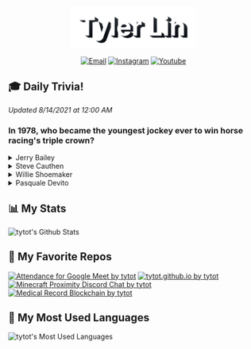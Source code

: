 <div align="center">
<a href="https://tylerl.in"><img alt="Website" title="Website" src="https://raw.githubusercontent.com/tytot/tytot/master/me.png" alt="Tyler Lin" width="50%" height="50%" /></a>
</div>
<p align="center">
<a href="mailto:tyler@tylerl.in"><img alt="Email" title="Email" height="40" width="40" src="https://camo.githubusercontent.com/df5a487e714dcdebdb4b5473a4ebc3a19fed6e15/68747470733a2f2f6564656e742e6769746875622e696f2f537570657254696e7949636f6e732f696d616765732f7376672f6d61696c2e737667" /></a>
<a href="https://www.instagram.com/t.1in/"><img alt="Instagram" title="Instagram" height="40" width="40" src="https://camo.githubusercontent.com/68ff38b86f01b428567dcc406116e23728245f4e/68747470733a2f2f6564656e742e6769746875622e696f2f537570657254696e7949636f6e732f696d616765732f7376672f696e7374616772616d2e737667" /></a>
<a href="https://www.youtube.com/channel/UCHohccum1zD32bCk3hZT7Pw"><img alt="Youtube" title="Youtube" height="40" width="40" src="https://camo.githubusercontent.com/0f31a4f7adb78461ca03dfaad4a138eedf0d14e0/68747470733a2f2f6564656e742e6769746875622e696f2f537570657254696e7949636f6e732f696d616765732f7376672f796f75747562652e737667" /></a>
</p>

## :mortar_board: Daily Trivia!
*Updated 8/14/2021 at 12:00 AM*
### In 1978, who became the youngest jockey ever to win horse racing's triple crown?
<details>
<summary>
Jerry Bailey    
</summary>

:x: *Wrong...*
</details>
<details>
<summary>
Steve Cauthen  
</summary>

:heavy_check_mark: *Correct!*
</details>
<details>
<summary>
Willie Shoemaker   
</summary>

:x: *Wrong...*
</details>
<details>
<summary>
Pasquale Devito  
</summary>

:x: *Wrong...*
</details>

## :bar_chart: My Stats

![tytot's Github Stats](https://github-readme-stats.vercel.app/api?username=tytot&hide=stars&hide_title=true&show_icons=true&count_private=true&title_color=e31837&icon_color=e31837&text_color=c4ced4&bg_color=002b5c)

## :gem: My Favorite Repos

[![Attendance for Google Meet by tytot](https://github-readme-stats.vercel.app/api/pin/?username=tytot&repo=attendance-for-google-meet&title_color=ffb81c&text_color=ffffff&icon_color=ffb81c&bg_color=6f263d)](https://github.com/tytot/attendance-for-google-meet)
[![tytot.github.io by tytot](https://github-readme-stats.vercel.app/api/pin/?username=tytot&repo=tytot.github.io&title_color=ff3c00&text_color=ffffff&icon_color=ff3c00&bg_color=311d00)](https://github.com/tytot/tytot.github.io)
[![Minecraft Proximity Discord Chat by tytot](https://github-readme-stats.vercel.app/api/pin/?username=tytot&repo=minecraft-proximity-discord-chat&title_color=7289da&text_color=ffffff&icon_color=7289da&bg_color=2c2f33)](https://github.com/tytot/minecraft-proximity-discord-chat)
[![Medical Record Blockchain by tytot](https://github-readme-stats.vercel.app/api/pin/?username=tytot&repo=medical-record-blockchain&title_color=96bb7c&text_color=ffffff&icon_color=96bb7c&bg_color=184d47)](https://github.com/tytot/medical-record-blockchain)

## :scroll: My Most Used Languages

![tytot's Most Used Languages](https://github-readme-stats.vercel.app/api/top-langs/?username=tytot&hide_title=true&layout=compact&text_color=ffffff&bg_color=241773)